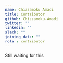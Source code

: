 ```yaml
---
name: Chiazamoku Amadi 
title: Contributor
github: Chiazamoku-Amadi
twitter: ""
linkedin: ""
slack: ""
joining_date: ""
role : contributor
---
```


Still waiting for this
